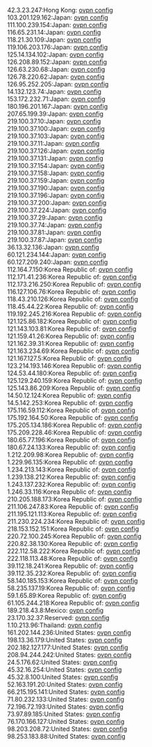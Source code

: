 42.3.23.247:Hong Kong: [ovpn config](vpn/42_3_23_247.ovpn)  
103.201.129.162:Japan: [ovpn config](vpn/103_201_129_162.ovpn)  
111.100.239.154:Japan: [ovpn config](vpn/111_100_239_154.ovpn)  
116.65.231.14:Japan: [ovpn config](vpn/116_65_231_14.ovpn)  
118.21.30.109:Japan: [ovpn config](vpn/118_21_30_109.ovpn)  
119.106.203.176:Japan: [ovpn config](vpn/119_106_203_176.ovpn)  
125.14.134.102:Japan: [ovpn config](vpn/125_14_134_102.ovpn)  
126.208.89.152:Japan: [ovpn config](vpn/126_208_89_152.ovpn)  
126.63.230.68:Japan: [ovpn config](vpn/126_63_230_68.ovpn)  
126.78.220.62:Japan: [ovpn config](vpn/126_78_220_62.ovpn)  
126.95.252.205:Japan: [ovpn config](vpn/126_95_252_205.ovpn)  
14.132.123.74:Japan: [ovpn config](vpn/14_132_123_74.ovpn)  
153.172.232.71:Japan: [ovpn config](vpn/153_172_232_71.ovpn)  
180.196.201.167:Japan: [ovpn config](vpn/180_196_201_167.ovpn)  
207.65.199.39:Japan: [ovpn config](vpn/207_65_199_39.ovpn)  
219.100.37.10:Japan: [ovpn config](vpn/219_100_37_10.ovpn)  
219.100.37.100:Japan: [ovpn config](vpn/219_100_37_100.ovpn)  
219.100.37.103:Japan: [ovpn config](vpn/219_100_37_103.ovpn)  
219.100.37.11:Japan: [ovpn config](vpn/219_100_37_11.ovpn)  
219.100.37.126:Japan: [ovpn config](vpn/219_100_37_126.ovpn)  
219.100.37.131:Japan: [ovpn config](vpn/219_100_37_131.ovpn)  
219.100.37.154:Japan: [ovpn config](vpn/219_100_37_154.ovpn)  
219.100.37.158:Japan: [ovpn config](vpn/219_100_37_158.ovpn)  
219.100.37.159:Japan: [ovpn config](vpn/219_100_37_159.ovpn)  
219.100.37.190:Japan: [ovpn config](vpn/219_100_37_190.ovpn)  
219.100.37.196:Japan: [ovpn config](vpn/219_100_37_196.ovpn)  
219.100.37.200:Japan: [ovpn config](vpn/219_100_37_200.ovpn)  
219.100.37.224:Japan: [ovpn config](vpn/219_100_37_224.ovpn)  
219.100.37.29:Japan: [ovpn config](vpn/219_100_37_29.ovpn)  
219.100.37.74:Japan: [ovpn config](vpn/219_100_37_74.ovpn)  
219.100.37.81:Japan: [ovpn config](vpn/219_100_37_81.ovpn)  
219.100.37.87:Japan: [ovpn config](vpn/219_100_37_87.ovpn)  
36.13.32.136:Japan: [ovpn config](vpn/36_13_32_136.ovpn)  
60.121.234.144:Japan: [ovpn config](vpn/60_121_234_144.ovpn)  
60.127.209.240:Japan: [ovpn config](vpn/60_127_209_240.ovpn)  
112.164.7.150:Korea Republic of: [ovpn config](vpn/112_164_7_150.ovpn)  
112.171.41.236:Korea Republic of: [ovpn config](vpn/112_171_41_236.ovpn)  
112.173.216.250:Korea Republic of: [ovpn config](vpn/112_173_216_250.ovpn)  
116.127.106.76:Korea Republic of: [ovpn config](vpn/116_127_106_76.ovpn)  
118.43.210.126:Korea Republic of: [ovpn config](vpn/118_43_210_126.ovpn)  
118.45.44.22:Korea Republic of: [ovpn config](vpn/118_45_44_22.ovpn)  
119.192.245.216:Korea Republic of: [ovpn config](vpn/119_192_245_216.ovpn)  
121.125.86.182:Korea Republic of: [ovpn config](vpn/121_125_86_182.ovpn)  
121.143.103.81:Korea Republic of: [ovpn config](vpn/121_143_103_81.ovpn)  
121.159.41.26:Korea Republic of: [ovpn config](vpn/121_159_41_26.ovpn)  
121.162.39.31:Korea Republic of: [ovpn config](vpn/121_162_39_31.ovpn)  
121.163.234.69:Korea Republic of: [ovpn config](vpn/121_163_234_69.ovpn)  
121.167.127.5:Korea Republic of: [ovpn config](vpn/121_167_127_5.ovpn)  
123.214.193.146:Korea Republic of: [ovpn config](vpn/123_214_193_146.ovpn)  
124.53.44.180:Korea Republic of: [ovpn config](vpn/124_53_44_180.ovpn)  
125.129.240.159:Korea Republic of: [ovpn config](vpn/125_129_240_159.ovpn)  
125.143.86.209:Korea Republic of: [ovpn config](vpn/125_143_86_209.ovpn)  
14.50.12.124:Korea Republic of: [ovpn config](vpn/14_50_12_124.ovpn)  
14.5.142.253:Korea Republic of: [ovpn config](vpn/14_5_142_253.ovpn)  
175.116.59.112:Korea Republic of: [ovpn config](vpn/175_116_59_112.ovpn)  
175.192.164.50:Korea Republic of: [ovpn config](vpn/175_192_164_50.ovpn)  
175.205.134.186:Korea Republic of: [ovpn config](vpn/175_205_134_186.ovpn)  
175.209.228.46:Korea Republic of: [ovpn config](vpn/175_209_228_46.ovpn)  
180.65.77.196:Korea Republic of: [ovpn config](vpn/180_65_77_196.ovpn)  
180.67.24.133:Korea Republic of: [ovpn config](vpn/180_67_24_133.ovpn)  
1.212.209.98:Korea Republic of: [ovpn config](vpn/1_212_209_98.ovpn)  
1.229.96.135:Korea Republic of: [ovpn config](vpn/1_229_96_135.ovpn)  
1.234.213.143:Korea Republic of: [ovpn config](vpn/1_234_213_143.ovpn)  
1.239.138.212:Korea Republic of: [ovpn config](vpn/1_239_138_212.ovpn)  
1.243.137.232:Korea Republic of: [ovpn config](vpn/1_243_137_232.ovpn)  
1.246.33.116:Korea Republic of: [ovpn config](vpn/1_246_33_116.ovpn)  
210.205.188.173:Korea Republic of: [ovpn config](vpn/210_205_188_173.ovpn)  
211.106.247.83:Korea Republic of: [ovpn config](vpn/211_106_247_83.ovpn)  
211.195.121.113:Korea Republic of: [ovpn config](vpn/211_195_121_113.ovpn)  
211.230.224.234:Korea Republic of: [ovpn config](vpn/211_230_224_234.ovpn)  
218.153.152.151:Korea Republic of: [ovpn config](vpn/218_153_152_151.ovpn)  
220.72.100.245:Korea Republic of: [ovpn config](vpn/220_72_100_245.ovpn)  
220.82.38.130:Korea Republic of: [ovpn config](vpn/220_82_38_130.ovpn)  
222.112.58.222:Korea Republic of: [ovpn config](vpn/222_112_58_222.ovpn)  
222.118.113.48:Korea Republic of: [ovpn config](vpn/222_118_113_48.ovpn)  
39.112.18.241:Korea Republic of: [ovpn config](vpn/39_112_18_241.ovpn)  
39.112.35.232:Korea Republic of: [ovpn config](vpn/39_112_35_232.ovpn)  
58.140.185.153:Korea Republic of: [ovpn config](vpn/58_140_185_153.ovpn)  
58.235.137.19:Korea Republic of: [ovpn config](vpn/58_235_137_19.ovpn)  
59.1.65.89:Korea Republic of: [ovpn config](vpn/59_1_65_89.ovpn)  
61.105.244.218:Korea Republic of: [ovpn config](vpn/61_105_244_218.ovpn)  
189.218.43.8:Mexico: [ovpn config](vpn/189_218_43_8.ovpn)  
23.170.32.37:Reserved: [ovpn config](vpn/23_170_32_37.ovpn)  
1.10.213.96:Thailand: [ovpn config](vpn/1_10_213_96.ovpn)  
161.202.144.236:United States: [ovpn config](vpn/161_202_144_236.ovpn)  
198.13.36.179:United States: [ovpn config](vpn/198_13_36_179.ovpn)  
202.182.127.177:United States: [ovpn config](vpn/202_182_127_177.ovpn)  
208.94.244.242:United States: [ovpn config](vpn/208_94_244_242.ovpn)  
24.5.176.62:United States: [ovpn config](vpn/24_5_176_62.ovpn)  
45.32.16.254:United States: [ovpn config](vpn/45_32_16_254.ovpn)  
45.32.8.100:United States: [ovpn config](vpn/45_32_8_100.ovpn)  
52.163.191.20:United States: [ovpn config](vpn/52_163_191_20.ovpn)  
66.215.195.141:United States: [ovpn config](vpn/66_215_195_141.ovpn)  
71.80.232.133:United States: [ovpn config](vpn/71_80_232_133.ovpn)  
72.196.72.193:United States: [ovpn config](vpn/72_196_72_193.ovpn)  
73.97.89.185:United States: [ovpn config](vpn/73_97_89_185.ovpn)  
76.170.166.127:United States: [ovpn config](vpn/76_170_166_127.ovpn)  
98.203.208.72:United States: [ovpn config](vpn/98_203_208_72.ovpn)  
98.253.183.88:United States: [ovpn config](vpn/98_253_183_88.ovpn)  
